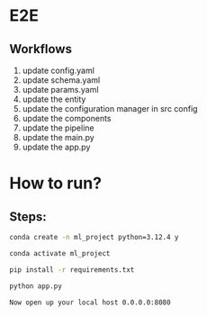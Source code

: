 # E2E

## Workflows

1. update config.yaml
2. update schema.yaml
3. update params.yaml
4. update the entity
5. update the configuration manager in src config
6. update the components
7. update the pipeline
8. update the main.py
9. update the app.py

# How to run?

## Steps:

```bash
conda create -n ml_project python=3.12.4 y
```

```bash
conda activate ml_project
```

```bash
pip install -r requirements.txt
```

```bash
python app.py
```

```bash
Now open up your local host 0.0.0.0:8080
```

